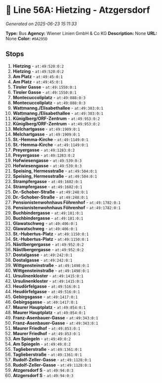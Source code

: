 # 🚌 Line 56A: Hietzing - Atzgersdorf

*Generated on 2025-06-23 15:11:33*

**Type:** Bus
**Agency:** Wiener Linien GmbH & Co KG
**Description:** None
**URL:** None
**Color:** `#0A295D`

## Stops

1. **Hietzing** - `at:49:520:0:2`
2. **Hietzing** - `at:49:520:0:2`
3. **Am Platz** - `at:49:45:0:1`
4. **Am Platz** - `at:49:45:0:1`
5. **Tiroler Gasse** - `at:49:1550:0:1`
6. **Tiroler Gasse** - `at:49:1550:0:1`
7. **Montecuccoliplatz** - `at:49:888:0:3`
8. **Montecuccoliplatz** - `at:49:888:0:3`
9. **Wattmanng./Elisabethallee** - `at:49:303:0:1`
10. **Wattmanng./Elisabethallee** - `at:49:303:0:1`
11. **Küniglberg/ORF-Zentrum** - `at:49:953:0:2`
12. **Küniglberg/ORF-Zentrum** - `at:49:953:0:2`
13. **Melchartgasse** - `at:49:1909:0:1`
14. **Melchartgasse** - `at:49:1909:0:1`
15. **St.-Hemma-Kirche** - `at:49:1149:0:1`
16. **St.-Hemma-Kirche** - `at:49:1149:0:1`
17. **Preyergasse** - `at:49:1283:0:2`
18. **Preyergasse** - `at:49:1283:0:2`
19. **Hofwiesengasse** - `at:49:539:0:3`
20. **Hofwiesengasse** - `at:49:539:0:3`
21. **Speising, Hermesstraße** - `at:49:504:0:1`
22. **Speising, Hermesstraße** - `at:49:504:0:1`
23. **Strampfergasse** - `at:49:1602:0:1`
24. **Strampfergasse** - `at:49:1602:0:1`
25. **Dr.-Schober-Straße** - `at:49:248:0:1`
26. **Dr.-Schober-Straße** - `at:49:248:0:1`
27. **Pensionistenwohnhaus Föhrenhof** - `at:49:1782:0:1`
28. **Pensionistenwohnhaus Föhrenhof** - `at:49:1782:0:1`
29. **Buchbindergasse** - `at:49:181:0:1`
30. **Buchbindergasse** - `at:49:181:0:1`
31. **Glawatschweg** - `at:49:406:0:1`
32. **Glawatschweg** - `at:49:406:0:1`
33. **St.-Hubertus-Platz** - `at:49:1150:0:1`
34. **St.-Hubertus-Platz** - `at:49:1150:0:1`
35. **Nästlbergergasse** - `at:49:952:0:2`
36. **Nästlbergergasse** - `at:49:952:0:2`
37. **Dostalgasse** - `at:49:242:0:1`
38. **Dostalgasse** - `at:49:242:0:1`
39. **Wittgensteinstraße** - `at:49:1498:0:1`
40. **Wittgensteinstraße** - `at:49:1498:0:1`
41. **Ursulinenkloster** - `at:49:1415:0:1`
42. **Ursulinenkloster** - `at:49:1415:0:1`
43. **Heudörfelgasse** - `at:49:516:0:1`
44. **Heudörfelgasse** - `at:49:516:0:1`
45. **Gebirgsgasse** - `at:49:1417:0:1`
46. **Gebirgsgasse** - `at:49:1417:0:1`
47. **Maurer Hauptplatz** - `at:49:854:0:1`
48. **Maurer Hauptplatz** - `at:49:854:0:1`
49. **Franz-Asenbauer-Gasse** - `at:49:343:0:1`
50. **Franz-Asenbauer-Gasse** - `at:49:343:0:1`
51. **Maurer Friedhof** - `at:49:853:0:1`
52. **Maurer Friedhof** - `at:49:853:0:1`
53. **Am Spiegeln** - `at:49:49:0:2`
54. **Am Spiegeln** - `at:49:49:0:2`
55. **Taglieberstraße** - `at:49:1361:0:1`
56. **Taglieberstraße** - `at:49:1361:0:1`
57. **Rudolf-Zeller-Gasse** - `at:49:1128:0:1`
58. **Rudolf-Zeller-Gasse** - `at:49:1128:0:1`
59. **Atzgersdorf S** - `at:49:94:0:3`
60. **Atzgersdorf S** - `at:49:94:0:3`